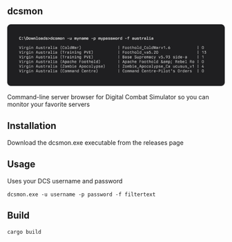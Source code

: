 ## dcsmon
![screenshot](./screenshot.png)

Command-line server browser for Digital Combat Simulator so you can monitor your favorite servers

## Installation

Download the dcsmon.exe executable from the releases page

## Usage
Uses your DCS username and password

    dcsmon.exe -u username -p password -f filtertext

## Build

    cargo build